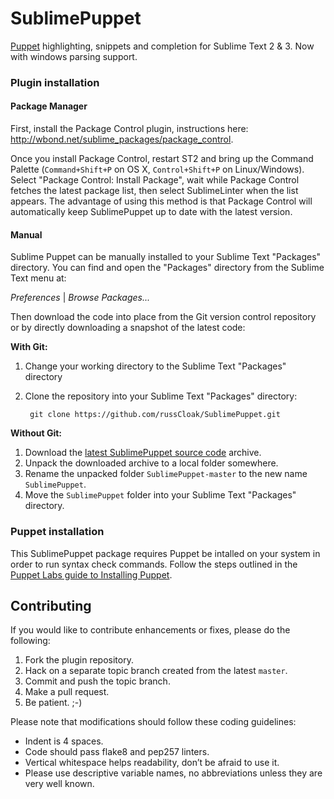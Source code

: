 SublimePuppet
=============

[Puppet][] highlighting, snippets and completion for Sublime Text 2 & 3.  Now with windows parsing support.

### Plugin installation

#### Package Manager

First, install the Package Control plugin, instructions here: http://wbond.net/sublime_packages/package_control.

Once you install Package Control, restart ST2 and bring up the Command Palette (`Command+Shift+P` on OS X, `Control+Shift+P` on Linux/Windows). Select "Package Control: Install Package", wait while Package Control fetches the latest package list, then select SublimeLinter when the list appears. The advantage of using this method is that Package Control will automatically keep SublimePuppet up to date with the latest version.

#### Manual

Sublime Puppet can be manually installed to your Sublime Text "Packages" directory. You can find and open the "Packages" directory from the Sublime Text menu at:

_Preferences_ | _Browse Packages..._

Then download the code into place from the Git version control repository or by directly downloading a snapshot of the latest code: 

**With Git:** 

1. Change your working directory to the Sublime Text "Packages" directory
1. Clone the repository into your Sublime Text "Packages" directory:

        git clone https://github.com/russCloak/SublimePuppet.git

**Without Git:** 

1. Download the [latest SublimePuppet source code](https://github.com/russCloak/SublimePuppet/archive/master.zip) archive.
1. Unpack the downloaded archive to a local folder somewhere.
1. Rename the unpacked folder `SublimePuppet-master` to the new name `SublimePuppet`.
1. Move the `SublimePuppet` folder into your Sublime Text "Packages" directory.


### Puppet installation

This SublimePuppet package requires Puppet be intalled on your system in order to run syntax check commands. Follow the steps outlined in the [Puppet Labs guide to Installing Puppet](https://docs.puppetlabs.com/guides/install_puppet/pre_install.html). 

## Contributing
If you would like to contribute enhancements or fixes, please do the following:

1. Fork the plugin repository.
1. Hack on a separate topic branch created from the latest `master`.
1. Commit and push the topic branch.
1. Make a pull request.
1. Be patient.  ;-)

Please note that modifications should follow these coding guidelines:

- Indent is 4 spaces.
- Code should pass flake8 and pep257 linters.
- Vertical whitespace helps readability, don’t be afraid to use it.
- Please use descriptive variable names, no abbreviations unless they are very well known.

[Puppet]: https://puppetlabs.com/